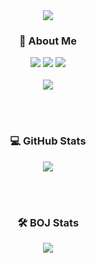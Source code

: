 <div align="center">
    <img src="https://capsule-render.vercel.app/api?type=waving&color=gradient&section=header&height=192&text=DrumJ&animation=fadeIn&fontColor=202020&fontSize=72"/>
</div>

<div align="center">
    <h3>
        <font color="#202020">🎯 About Me</font>
    </h3>
  <img src="https://img.shields.io/badge/Java-ED8B00?style=for-the-badge&logo=openjdk&logoColor=white"/>
  <img src="https://img.shields.io/badge/Springboot-6DB33F?style=for-the-badge&logo=springboot&logoColor=white"/>
  <img src="https://img.shields.io/badge/Gradle-02303A.svg?style=for-the-badge&logo=Gradle&logoColor=white"/>
</div>

<br/>

<div align="center">
    <a href="https://github.com/Drum-J">
        <img src="https://github-readme-stats.vercel.app/api/top-langs/?username=Drum-J&layout=compact&theme=transparent&hide=html,javascript,css&custom_title=DrumJ's&nbsp;Most&nbsp;Used&nbsp;Language"/>
    </a>
</div>

<br/><br/>

<div align="center">
    <h3>
        <font color="#202020">💻 GitHub Stats</font>
    </h3>
</div>

<div align="center">
    <a href="https://github.com/Drum-J">
        <img src="https://github-readme-stats.vercel.app/api?username=Drum-J&count_private=true&show_icons=true&theme=tokyonight"/>
    </a>
</div>

<br/><br/>

<div align="center">
    <h3>
        <font color="#202020">🛠 BOJ Stats</font>
    </h3>
</div>

<div align="center">
    <img src="http://mazassumnida.wtf/api/v2/generate_badge?boj=tmdgh717"/>
</div>

<!---
Drum-J/Drum-J is a ✨ special ✨ repository because its `README.md` (this file) appears on your GitHub profile.
You can click the Preview link to take a look at your changes.
--->
